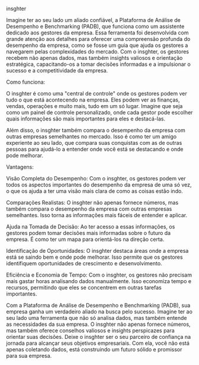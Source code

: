 

insghter

Imagine ter ao seu lado um aliado confiável, a Plataforma de Análise de Desempenho e Benchmarking (PADB), que funciona como um assistente dedicado aos gestores da empresa. Essa ferramenta foi desenvolvida com grande atenção aos detalhes para oferecer uma compreensão profunda do desempenho da empresa, como se fosse um guia que ajuda os gestores a navegarem pelas complexidades do mercado. Com o insghter, os gestores recebem não apenas dados, mas também insights valiosos e orientação estratégica, capacitando-os a tomar decisões informadas e a impulsionar o sucesso e a competitividade da empresa.

Como funciona:

O insghter é como uma "central de controle" onde os gestores podem ver tudo o que está acontecendo na empresa. Eles podem ver as finanças, vendas, operações e muito mais, tudo em um só lugar. Imagine que seja como um painel de controle personalizado, onde cada gestor pode escolher quais informações são mais importantes para eles e destacá-las.

Além disso, o insghter também compara o desempenho da empresa com outras empresas semelhantes no mercado. Isso é como ter um amigo experiente ao seu lado, que compara suas conquistas com as de outras pessoas para ajudá-lo a entender onde você está se destacando e onde pode melhorar.

Vantagens:

Visão Completa do Desempenho: Com o insghter, os gestores podem ver todos os aspectos importantes do desempenho da empresa de uma só vez, o que os ajuda a ter uma visão mais clara de como as coisas estão indo.

Comparações Realistas: O insghter não apenas fornece números, mas também compara o desempenho da empresa com outras empresas semelhantes. Isso torna as informações mais fáceis de entender e aplicar.

Ajuda na Tomada de Decisão: Ao ter acesso a essas informações, os gestores podem tomar decisões mais informadas sobre o futuro da empresa. É como ter um mapa para orientá-los na direção certa.

Identificação de Oportunidades: O insghter destaca áreas onde a empresa está se saindo bem e onde pode melhorar. Isso permite que os gestores identifiquem oportunidades de crescimento e desenvolvimento.

Eficiência e Economia de Tempo: Com o insghter, os gestores não precisam mais gastar horas analisando dados manualmente. Isso economiza tempo e recursos, permitindo que eles se concentrem em outras tarefas importantes.

Com a Plataforma de Análise de Desempenho e Benchmarking (PADB), sua empresa ganha um verdadeiro aliado na busca pelo sucesso. Imagine ter ao seu lado uma ferramenta que não só analisa dados, mas também entende as necessidades da sua empresa. O insghter não apenas fornece números, mas também oferece conselhos valiosos e insights perspicazes para orientar suas decisões. Deixe o insghter ser o seu parceiro de confiança na jornada para alcançar seus objetivos empresariais. Com ela, você não está apenas coletando dados, está construindo um futuro sólido e promissor para sua empresa.
